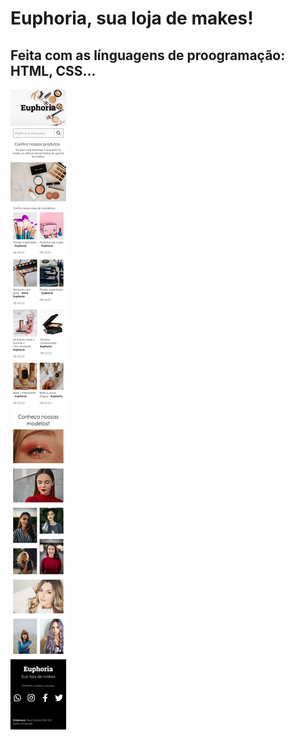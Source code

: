 # Euphoria, sua loja de makes!

## Feita com as línguagens de proogramação: HTML, CSS...

<img src="./assets/design/mobile.jpg">